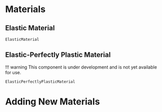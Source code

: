 # Materials

## Elastic Material

```@docs
ElasticMaterial
```

## Elastic-Perfectly Plastic Material

!!! warning
    This component is under development and is not yet available for use.

```@docs
ElasticPerfectlyPlasticMaterial
```

# Adding New Materials